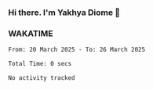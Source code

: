 ### Hi there. I'm Yakhya Diome 👋

### WAKATIME
<!--START_SECTION:waka-->

```txt
From: 20 March 2025 - To: 26 March 2025

Total Time: 0 secs

No activity tracked
```

<!--END_SECTION:waka-->
